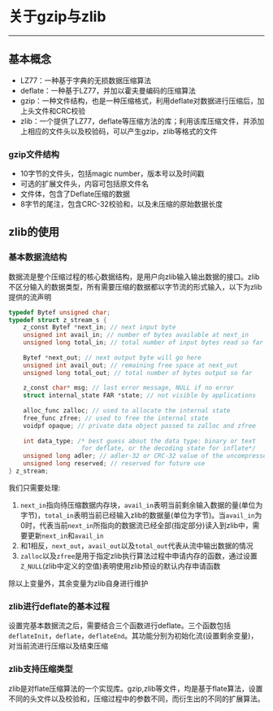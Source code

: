 # 关于gzip与zlib

---

## 基本概念

* LZ77：一种基于字典的无损数据压缩算法
* deflate：一种基于LZ77，并加以霍夫曼编码的压缩算法
* gzip：一种文件结构，也是一种压缩格式，利用deflate对数据进行压缩后，加上头文件和CRC校验
* zlib：一个提供了LZ77，deflate等压缩方法的库；利用该库压缩文件，并添加上相应的文件头以及校验码，可以产生gzip，zlib等格式的文件

### gzip文件结构

* 10字节的文件头，包括magic number，版本号以及时间戳
* 可选的扩展文件头，内容可包括原文件名
* 文件体，包含了Deflate压缩的数据
* 8字节的尾注，包含CRC-32校验和，以及未压缩的原始数据长度

## zlib的使用

### 基本数据流结构

数据流是整个压缩过程的核心数据结构，是用户向zlib输入输出数据的接口。zlib不区分输入的数据类型，所有需要压缩的数据都以字节流的形式输入，以下为zlib提供的流声明

```c
typedef Bytef unsigned char;
typedef struct z_stream_s {
    z_const Bytef *next_in; // next input byte
    unsigned int avail_in; // number of bytes available at next_in
    unsigned long total_in; // total number of input bytes read so far
    
    Bytef *next_out; // next output byte will go here
    unsigned int avail_out; // remaining free space at next_out
    unsigned long total_out; // total number of bytes output so far
    
    z_const char* msg; // last error message, NULL if no error
    struct internal_state FAR *state; // not visible by applications
    
    alloc_func zalloc; // used to allocate the internal state
    free_func zfree; // used to free the internal state
    voidpf opaque; // private data object passed to zalloc and zfree
    
    int data_type; /* best guess about the data type: binary or text
    				for deflate, or the decoding state for inflate*/
    unsigned long adler; // adler-32 or CRC-32 value of the uncompressed data
    unsigned long reserved; // reserved for future use
} z_stream;
```

我们只需要处理:

1. `next_in`指向待压缩数据内存块，`avail_in`表明当前剩余输入数据的量(单位为字节)，`total_in`表明当前已经输入zlib的数据量(单位为字节)。当`avail_in`为0时，代表当前`next_in`所指向的数据流已经全部(指定部分)读入到zlib中，需要更新`next_in`和`avail_in`
2. 和1相反，`next_out`，`avail_out`以及`total_out`代表从流中输出数据的情况
3. `zalloc`以及`zfree`是用于指定zlib执行算法过程中申请内存的函数，通过设置`Z_NULL`(zlib中定义的空值)表明使用zlib预设的默认内存申请函数

除以上变量外，其余变量为zlib自身进行维护

### zlib进行deflate的基本过程

设置完基本数据流之后，需要结合三个函数进行deflate。三个函数包括`deflateInit`，`deflate`，`deflateEnd`。其功能分别为初始化流(设置剩余变量)，对当前流进行压缩以及结束压缩

### zlib支持压缩类型

zlib是对flate压缩算法的一个实现库。gzip,zlib等文件，均是基于flate算法，设置不同的头文件以及校验和，压缩过程中的参数不同，而衍生出的不同的扩展算法。